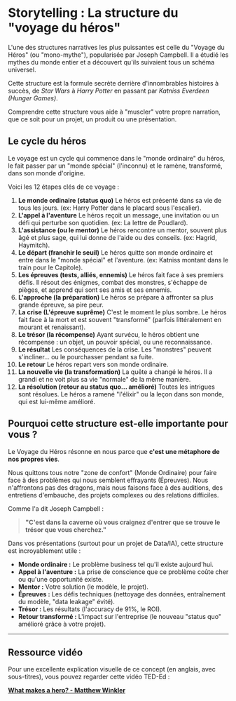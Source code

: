 # Storytelling : La structure du "voyage du héros"

L'une des structures narratives les plus puissantes est celle du "Voyage du Héros" (ou "mono-mythe"), popularisée par Joseph Campbell. Il a étudié les mythes du monde entier et a découvert qu'ils suivaient tous un schéma universel.

Cette structure est la formule secrète derrière d'innombrables histoires à succès, de *Star Wars* à *Harry Potter* en passant par *Katniss Everdeen (Hunger Games)*.

Comprendre cette structure vous aide à "muscler" votre propre narration, que ce soit pour un projet, un produit ou une présentation.

## Le cycle du héros

Le voyage est un cycle qui commence dans le "monde ordinaire" du héros, le fait passer par un "monde spécial" (l'inconnu) et le ramène, transformé, dans son monde d'origine.

Voici les 12 étapes clés de ce voyage :

1.  **Le monde ordinaire (status quo)**
    Le héros est présenté dans sa vie de tous les jours. (ex: Harry Potter dans le placard sous l'escalier).
2.  **L'appel à l'aventure**
    Le héros reçoit un message, une invitation ou un défi qui perturbe son quotidien. (ex: La lettre de Poudlard).
3.  **L'assistance (ou le mentor)**
    Le héros rencontre un mentor, souvent plus âgé et plus sage, qui lui donne de l'aide ou des conseils. (ex: Hagrid, Haymitch).
4.  **Le départ (franchir le seuil)**
    Le héros quitte son monde ordinaire et entre dans le "monde spécial" et l'aventure. (ex: Katniss montant dans le train pour le Capitole).
5.  **Les épreuves (tests, alliés, ennemis)**
    Le héros fait face à ses premiers défis. Il résout des énigmes, combat des monstres, s'échappe de pièges, et apprend qui sont ses amis et ses ennemis.
6.  **L'approche (la préparation)**
    Le héros se prépare à affronter sa plus grande épreuve, sa pire peur.
7.  **La crise (L'épreuve suprême)**
    C'est le moment le plus sombre. Le héros fait face à la mort et est souvent "transformé" (parfois littéralement en mourant et renaissant).
8.  **Le trésor (la récompense)**
    Ayant survécu, le héros obtient une récompense : un objet, un pouvoir spécial, ou une reconnaissance.
9.  **Le résultat**
    Les conséquences de la crise. Les "monstres" peuvent s'incliner... ou le pourchasser pendant sa fuite.
10. **Le retour**
    Le héros repart vers son monde ordinaire.
11. **La nouvelle vie (la transformation)**
    La quête a changé le héros. Il a grandi et ne voit plus sa vie "normale" de la même manière.
12. **La résolution (retour au status quo... amélioré)**
    Toutes les intrigues sont résolues. Le héros a ramené "l'élixir" ou la leçon dans son monde, qui est lui-même amélioré.

## Pourquoi cette structure est-elle importante pour vous ?

Le Voyage du Héros résonne en nous parce que **c'est une métaphore de nos propres vies**.

Nous quittons tous notre "zone de confort" (Monde Ordinaire) pour faire face à des problèmes qui nous semblent effrayants (Épreuves). Nous n'affrontons pas des dragons, mais nous faisons face à des auditions, des entretiens d'embauche, des projets complexes ou des relations difficiles.

Comme l'a dit Joseph Campbell :

> **"C'est dans la caverne où vous craignez d'entrer que se trouve le trésor que vous cherchez."**

Dans vos présentations (surtout pour un projet de Data/IA), cette structure est incroyablement utile :

* **Monde ordinaire :** Le problème business tel qu'il existe aujourd'hui.
* **Appel à l'aventure :** La prise de conscience que ce problème coûte cher ou qu'une opportunité existe.
* **Mentor :** Votre solution (le modèle, le projet).
* **Épreuves :** Les défis techniques (nettoyage des données, entraînement du modèle, "data leakage" évité).
* **Trésor :** Les résultats (l'accuracy de 91%, le ROI).
* **Retour transformé :** L'impact sur l'entreprise (le nouveau "status quo" amélioré grâce à votre projet).

---

## Ressource vidéo

Pour une excellente explication visuelle de ce concept (en anglais, avec sous-titres), vous pouvez regarder cette vidéo TED-Ed :

**[What makes a hero? - Matthew Winkler](https://youtu.be/Hhk4N9A0oCA?si=jULVUH2cjZJ1O1Dy)**